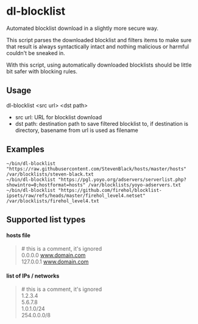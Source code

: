 # dl-blocklist

Automated blocklist download in a slightly more secure way.

This script parses the downloaded blocklist and filters items to make sure that result is always syntactically intact and nothing malicious or harmful couldn't be sneaked in.

With this script, using automatically downloaded blocklists should be little bit safer with blocking rules.

## Usage

dl-blocklist \<src url> \<dst path> 
- src url: URL for blocklist download
- dst path: destination path to save filtered blocklist to, if destination is directory, basename from url is used as filename

## Examples
```#!/bin/sh
~/bin/dl-blocklist "https://raw.githubusercontent.com/StevenBlack/hosts/master/hosts" /var/blocklists/steven-black.txt
~/bin/dl-blocklist "https://pgl.yoyo.org/adservers/serverlist.php?showintro=0;hostformat=hosts" /var/blocklists/yoyo-adservers.txt
~/bin/dl-blocklist "https://github.com/firehol/blocklist-ipsets/raw/refs/heads/master/firehol_level4.netset" /var/blocklists/firehol_level4.txt
```

## Supported list types

#### hosts file

>\# this is a comment, it's ignored<br>
>0.0.0.0 www.domain.com<br>
>127.0.0.1 www.domain.com<br>

#### list of IPs / networks

>\# this is a comment, it's ignored<br>
>1.2.3.4<br>
>5.6.7.8<br>
>1.0.1.0/24<br>
>254.0.0.0/8<br>

